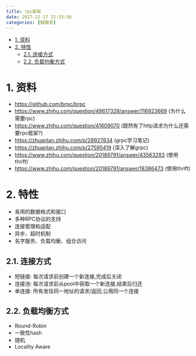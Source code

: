```yaml
---
title: rpc框架
date: 2017-12-17 22:53:56
categories: [微服务]
---
```


<!-- TOC -->

- [1. 资料](#1-资料)
- [2. 特性](#2-特性)
    - [2.1. 连接方式](#21-连接方式)
    - [2.2. 负载均衡方式](#22-负载均衡方式)

<!-- /TOC -->

<a id="markdown-1-资料" name="1-资料"></a>
# 1. 资料

* https://github.com/brpc/brpc
* https://www.zhihu.com/question/49617328/answer/116923669 (为什么需要rpc)
* https://www.zhihu.com/question/41609070 (既然有了http请求为什么还需要rpc框架?)
* https://zhuanlan.zhihu.com/p/28927834 (grpc学习笔记)
* https://zhuanlan.zhihu.com/p/27595419 (深入了解grpc)
* https://www.zhihu.com/question/20189791/answer/43563283 (使用thrift)
* https://www.zhihu.com/question/20189791/answer/18386473 (使用thrift)

<a id="markdown-2-特性" name="2-特性"></a>
# 2. 特性

* 易用的数据格式和接口
* 多种RPC协议的支持
* 连接管理和适配
* 异步、超时机制
* 名字服务、负载均衡、组合访问

<a id="markdown-21-连接方式" name="21-连接方式"></a>
## 2.1. 连接方式
* 短链接: 每次请求前创建一个新连接,完成后关闭
* 连接池: 每次请求前从pool中获取一个新连接,结束后归还
* 单连接: 所有发往同一地址的请求/返回,公用同一个连接

<a id="markdown-22-负载均衡方式" name="22-负载均衡方式"></a>
## 2.2. 负载均衡方式
* Round-Robin
* 一致性hash
* 随机
* Locality Aware
